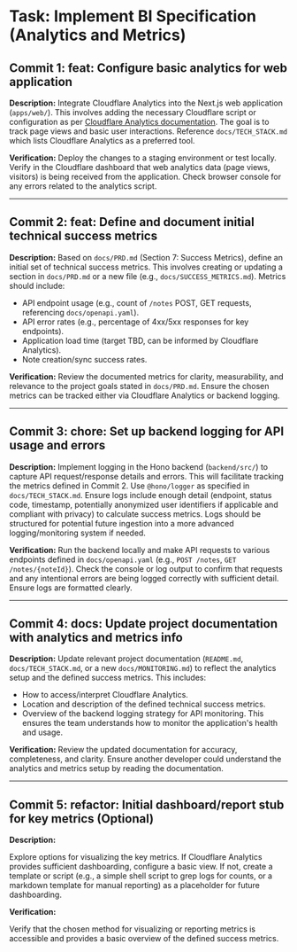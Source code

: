 # Task: Implement BI Specification (Analytics and Metrics)

## Commit 1: feat: Configure basic analytics for web application
**Description:**
Integrate Cloudflare Analytics into the Next.js web application (`apps/web/`). This involves adding the necessary Cloudflare script or configuration as per [Cloudflare Analytics documentation](https://developers.cloudflare.com/analytics/web-analytics/). The goal is to track page views and basic user interactions. Reference `docs/TECH_STACK.md` which lists Cloudflare Analytics as a preferred tool.

**Verification:**
Deploy the changes to a staging environment or test locally. Verify in the Cloudflare dashboard that web analytics data (page views, visitors) is being received from the application. Check browser console for any errors related to the analytics script.

---

## Commit 2: feat: Define and document initial technical success metrics
**Description:**
Based on `docs/PRD.md` (Section 7: Success Metrics), define an initial set of technical success metrics. This involves creating or updating a section in `docs/PRD.md` or a new file (e.g., `docs/SUCCESS_METRICS.md`). Metrics should include:
- API endpoint usage (e.g., count of `/notes` POST, GET requests, referencing `docs/openapi.yaml`).
- API error rates (e.g., percentage of 4xx/5xx responses for key endpoints).
- Application load time (target TBD, can be informed by Cloudflare Analytics).
- Note creation/sync success rates.

**Verification:**
Review the documented metrics for clarity, measurability, and relevance to the project goals stated in `docs/PRD.md`. Ensure the chosen metrics can be tracked either via Cloudflare Analytics or backend logging.

---

## Commit 3: chore: Set up backend logging for API usage and errors
**Description:**
Implement logging in the Hono backend (`backend/src/`) to capture API request/response details and errors. This will facilitate tracking the metrics defined in Commit 2. Use `@hono/logger` as specified in `docs/TECH_STACK.md`. Ensure logs include enough detail (endpoint, status code, timestamp, potentially anonymized user identifiers if applicable and compliant with privacy) to calculate success metrics. Logs should be structured for potential future ingestion into a more advanced logging/monitoring system if needed.

**Verification:**
Run the backend locally and make API requests to various endpoints defined in `docs/openapi.yaml` (e.g., `POST /notes`, `GET /notes/{noteId}`). Check the console or log output to confirm that requests and any intentional errors are being logged correctly with sufficient detail. Ensure logs are formatted clearly.

---

## Commit 4: docs: Update project documentation with analytics and metrics info
**Description:**
Update relevant project documentation (`README.md`, `docs/TECH_STACK.md`, or a new `docs/MONITORING.md`) to reflect the analytics setup and the defined success metrics. This includes:
- How to access/interpret Cloudflare Analytics.
- Location and description of the defined technical success metrics.
- Overview of the backend logging strategy for API monitoring.
This ensures the team understands how to monitor the application's health and usage.

**Verification:**
Review the updated documentation for accuracy, completeness, and clarity. Ensure another developer could understand the analytics and metrics setup by reading the documentation.

---

## Commit 5: refactor: Initial dashboard/report stub for key metrics (Optional)
**Description:**
<!-- TODO: Depending on the capabilities of Cloudflare Analytics or other simple tools, investigate creating a very basic dashboard or recurring report stub. This could be a placeholder if direct tooling isn't immediately feasible. The goal is to make key metrics visible. If not feasible now, document how these metrics will be manually compiled initially. -->
Explore options for visualizing the key metrics. If Cloudflare Analytics provides sufficient dashboarding, configure a basic view. If not, create a template or script (e.g., a simple shell script to grep logs for counts, or a markdown template for manual reporting) as a placeholder for future dashboarding.

**Verification:**
<!-- TODO: Specify how to verify the dashboard/report stub. If it's a configured Cloudflare dashboard, verify it shows some data. If it's a script, run it and check its output. If it's a document, review its structure. -->
Verify that the chosen method for visualizing or reporting metrics is accessible and provides a basic overview of the defined success metrics. 